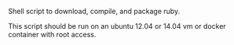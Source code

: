 Shell script to download, compile, and package ruby.

This script should be run on an ubuntu 12.04 or 14.04 vm or docker container with root access.
